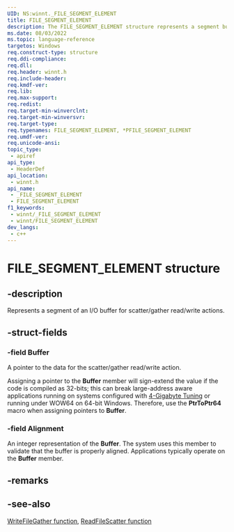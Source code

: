 ```yaml
---
UID: NS:winnt._FILE_SEGMENT_ELEMENT
title: FILE_SEGMENT_ELEMENT
description: The FILE_SEGMENT_ELEMENT structure represents a segment buffer structure for scatter/gather read/write actions.
ms.date: 08/03/2022
ms.topic: language-reference
targetos: Windows
req.construct-type: structure
req.ddi-compliance: 
req.dll: 
req.header: winnt.h
req.include-header: 
req.kmdf-ver: 
req.lib: 
req.max-support: 
req.redist: 
req.target-min-winverclnt: 
req.target-min-winversvr: 
req.target-type: 
req.typenames: FILE_SEGMENT_ELEMENT, *PFILE_SEGMENT_ELEMENT
req.umdf-ver: 
req.unicode-ansi: 
topic_type:
 - apiref
api_type:
 - HeaderDef
api_location:
 - winnt.h
api_name:
 - _FILE_SEGMENT_ELEMENT
 - FILE_SEGMENT_ELEMENT
f1_keywords:
 - winnt/_FILE_SEGMENT_ELEMENT
 - winnt/FILE_SEGMENT_ELEMENT
dev_langs:
 - c++
---
```


# FILE_SEGMENT_ELEMENT structure

## -description

Represents a segment of an I/O buffer for scatter/gather read/write actions.

## -struct-fields

### -field Buffer

A pointer to the data for the scatter/gather read/write action.

Assigning a pointer to the **Buffer** member will sign-extend the value if the code is compiled as 32-bits; this can break large-address aware applications running on systems configured with <a href="/windows/desktop/Memory/4-gigabyte-tuning">4-Gigabyte Tuning</a> or running under WOW64 on 64-bit Windows. Therefore, use the **PtrToPtr64** macro when assigning pointers to **Buffer**.

### -field Alignment

An integer representation of the **Buffer**. The system uses this member to validate that the buffer is properly aligned. Applications typically operate on the **Buffer** member.

## -remarks

## -see-also

[WriteFileGather function](../fileapi/nf-fileapi-writefilegather.md), [ReadFileScatter function](../fileapi/nf-fileapi-readfilescatter.md)
